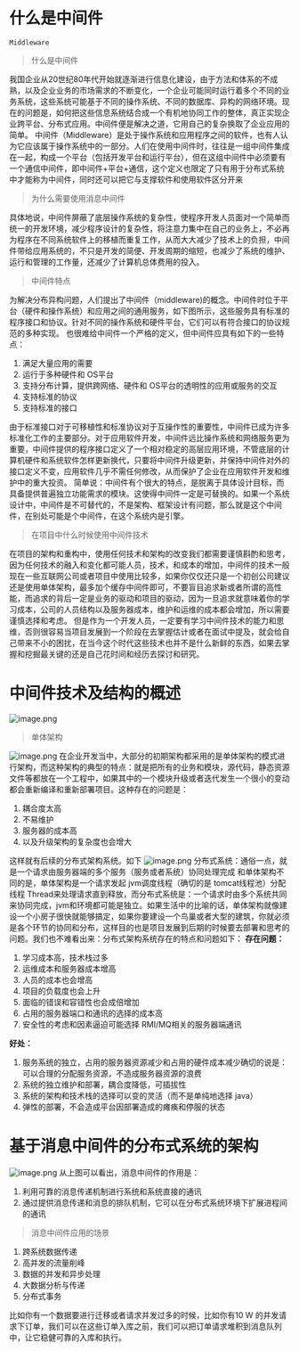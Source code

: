 # 什么是中间件
`Middleware`
> 什么是中间件

我国企业从20世纪80年代开始就逐渐进行信息化建设，由于方法和体系的不成熟，以及企业业务的市场需求的不断变化，一个企业可能同时运行着多个不同的业务系统，这些系统可能基于不同的操作系统、不同的数据库、异构的网络环境。现在的问题是，如何把这些信息系统结合成一个有机地协同工作的整体，真正实现企业跨平台、分布式应用。中间件便是解决之道，它用自己的复杂换取了企业应用的简单。
中间件（Middleware）是处于操作系统和应用程序之间的软件，也有人认为它应该属于操作系统中的一部分。人们在使用中间件时，往往是一组中间件集成在一起，构成一个平台（包括开发平台和运行平台），但在这组中间件中必须要有一个通信中间件，即中间件+平台+通信，这个定义也限定了只有用于分布式系统中才能称为中间件，同时还可以把它与支撑软件和使用软件区分开来
> 为什么需要使用消息中间件

具体地说，中间件屏蔽了底层操作系统的复杂性，使程序开发人员面对一个简单而统一的开发环境，减少程序设计的复杂性，将注意力集中在自己的业务上，不必再为程序在不同系统软件上的移植而重复工作，从而大大减少了技术上的负担，中间件带给应用系统的，不只是开发的简便、开发周期的缩短，也减少了系统的维护、运行和管理的工作量，还减少了计算机总体费用的投入。
> 中间件特点

为解决分布异构问题，人们提出了中间件（middleware)的概念。中间件时位于平台（硬件和操作系统）和应用之间的通用服务，如下图所示，这些服务具有标准的程序接口和协议。针对不同的操作系统和硬件平台，它们可以有符合接口的协议规范的多种实现。
也很难给中间件一个严格的定义，但中间件应具有如下的一些特点：

1. 满足大量应用的需要
2. 运行于多种硬件和 OS平台
3. 支持分布计算，提供跨网络、硬件和 OS平台的透明性的应用或服务的交互
4. 支持标准的协议
5. 支持标准的接口

由于标准接口对于可移植性和标准协议对于互操作性的重要性，中间件已成为许多标准化工作的主要部分。对于应用软件开发，中间件远比操作系统和网络服务更为重要，中间件提供的程序接口定义了一个相对稳定的高层应用环境，不管底层的计算机硬件和系统软件怎样更新换代，只要将中间件升级更新，并保持中间件对外的接口定义不变，应用软件几乎不需任何修改，从而保护了企业在应用软件开发和维护中的重大投资。
简单说：中间件有个很大的特点，是脱离于具体设计目标，而具备提供普遍独立功能需求的模块。这使得中间件一定是可替换的。如果一个系统设计中，中间件是不可替代的，不是架构、框架设计有问题，那么就是这个中间件，在别处可能是个中间件，在这个系统内是引擎。
> 在项目中什么时候使用中间件技术

在项目的架构和重构中，使用任何技术和架构的改变我们都需要谨慎斟酌和思考，因为任何技术的融入和变化都可能人员，技术，和成本的增加，中间件的技术一般现在一些互联网公司或者项目中使用比较多，如果你仅仅还只是一个初创公司建议还是使用单体架构，最多加个缓存中间件即可，不要盲目追求新或者所谓的高性能，而追求的背后一定是业务的驱动和项目的驱动，因为一旦追求就意味着你的学习成本，公司的人员结构以及服务器成本，维护和运维的成本都会增加，所以需要谨慎选择和考虑。
但是作为一个开发人员，一定要有学习中间件技术的能力和思维，否则很容易当项目发展到一个阶段在去掌握估计或者在面试中提及，就会给自己带来不小的困扰，在当今这个时代这些技术也并不是什么新鲜的东西，如果去掌握和挖掘最关键的还是自己花时间和经历去探讨和研究。
# 中间件技术及结构的概述
![image.png](https://cdn.nlark.com/yuque/0/2023/png/35204765/1685855567687-829901bf-cb8b-4639-b717-624f87256490.png#averageHue=%23fbfaf9&clientId=ubb437205-0554-4&from=paste&height=705&id=ub4023f06&originHeight=705&originWidth=545&originalType=binary&ratio=1&rotation=0&showTitle=false&size=85440&status=done&style=none&taskId=u30abc02c-a66e-4219-91b5-b43a108cb6b&title=&width=545)
> 单体架构

![image.png](https://cdn.nlark.com/yuque/0/2023/png/35204765/1685855613261-b716a500-7506-4f37-99ae-7929f2c9c32b.png#averageHue=%23e5e4e1&clientId=ubb437205-0554-4&from=paste&height=486&id=u8495910c&originHeight=486&originWidth=573&originalType=binary&ratio=1&rotation=0&showTitle=false&size=54540&status=done&style=none&taskId=u9ce57034-5506-4477-95cf-11e77a005ba&title=&width=573)
在企业开发当中，大部分的初期架构都采用的是单体架构的模式进行架构，而这种架构的典型的特点：就是把所有的业务和模块，源代码，静态资源文件等都放在一个工程中，如果其中的一个模块升级或者迭代发生一个很小的变动都会重新编译和重新部署项目。这种存在的问题是：

1. 耦合度太高
2. 不易维护
3. 服务器的成本高
4. 以及升级架构的复杂度也会增大

这样就有后续的分布式架构系统。如下
![image.png](https://cdn.nlark.com/yuque/0/2023/png/35204765/1685855633663-92dddeb6-a551-4381-9e51-9a7f7dedcc5f.png#averageHue=%236fa9e3&clientId=ubb437205-0554-4&from=paste&height=651&id=u3aa1a3a0&originHeight=651&originWidth=602&originalType=binary&ratio=1&rotation=0&showTitle=false&size=129128&status=done&style=none&taskId=ue451aeb5-96ca-4795-9ac9-a66586a63ae&title=&width=602)
分布式系统：通俗一点，就是一个请求由服务器端的多个服务（服务或者系统）协同处理完成
和单体架构不同的是，单体架构是一个请求发起 jvm调度线程（确切的是 tomcat线程池）分配线程 Thread来处理请求直到释放，而分布式系统是：一个请求时由多个系统共同来协同完成，jvm和环境都可能是独立。如果生活中的比喻的话，单体架构就像建设一个小房子很快就能够搞定，如果你要建设一个鸟巢或者大型的建筑，你就必须是各个环节的协同和分布，这样目的也是项目发展到后期的时候要去部署和思考的问题。我们也不难看出来：分布式架构系统存在的特点和问题如下：
**存在问题：**

1. 学习成本高，技术栈过多
2. 运维成本和服务器成本增高
3. 人员的成本也会增高
4. 项目的负载度也会上升
5. 面临的错误和容错性也会成倍增加
6. 占用的服务器端口和通讯的选择的成本高
7. 安全性的考虑和因素逼迫可能选择 RMI/MQ相关的服务器端通讯

**好处：**

1. 服务系统的独立，占用的服务器资源减少和占用的硬件成本减少确切的说是：可以合理的分配服务资源，不造成服务器资源的浪费
2. 系统的独立维护和部署，耦合度降低，可插拔性
3. 系统的架构和技术栈的选择可以变的灵活（而不是单纯地选择 java）
4. 弹性的部署，不会造成平台因部署造成的瘫痪和停服的状态
# 基于消息中间件的分布式系统的架构
![image.png](https://cdn.nlark.com/yuque/0/2023/png/35204765/1685855685689-b3732732-4435-403c-8ac8-898d8addc0f5.png#averageHue=%23e3dad9&clientId=ubb437205-0554-4&from=paste&height=580&id=u1900a336&originHeight=580&originWidth=912&originalType=binary&ratio=1&rotation=0&showTitle=false&size=120511&status=done&style=none&taskId=uac501061-4a57-4b9d-b020-af8a4f6c5b2&title=&width=912)
从上图可以看出，消息中间件的作用是：

1. 利用可靠的消息传递机制进行系统和系统直接的通讯
2. 通过提供消息传递和消息的排队机制，它可以在分布式系统环境下扩展进程间的通讯
> 消息中间件应用的场景

1. 跨系统数据传递
2. 高并发的流量削峰
3. 数据的并发和异步处理
4. 大数据分析与传递
5. 分布式事务

比如你有一个数据要进行迁移或者请求并发过多的时候，比如你有10 W 的并发请求下订单，我们可以在这些订单入库之前，我们可以把订单请求堆积到消息队列中，让它稳健可靠的入库和执行。

